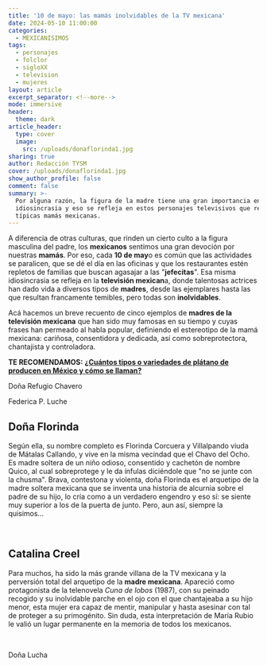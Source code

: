```yaml
---
title: '10 de mayo: las mamás inolvidables de la TV mexicana'
date: 2024-05-10 11:00:00
categories:
  - MEXICANISIMOS
tags:
  - personajes
  - folclor
  - sigloXX
  - television
  - mujeres
layout: article
excerpt_separator: <!--more-->
mode: immersive
header:
  theme: dark
article_header:
  type: cover
  image:
    src: /uploads/donaflorinda1.jpg
sharing: true
author: Redacción TYSM
cover: /uploads/donaflorinda1.jpg
show_author_profile: false
comment: false
summary: >-
  Por alguna razón, la figura de la madre tiene una gran importancia en nuestra
  idiosincrasia y eso se refleja en estos personajes televisivos que retratan a
  típicas mamás mexicanas. 
---
```

A diferencia de otras culturas, que rinden un cierto culto a la figura masculina del padre, los **mexicanos** sentimos una gran devoción por nuestras **mamás**. Por eso, cada **10 de may**o es común que las actividades se paralicen, que se dé el día en las oficinas y que los restaurantes estén repletos de familias que buscan agasajar a las "**jefecitas**". Esa misma idiosincrasia se refleja en la **televisión mexican**a, donde talentosas actrices han dado vida a diversos tipos de **madres**, desde las ejemplares hasta las que resultan francamente temibles, pero todas son **inolvidables**.

Acá hacemos un breve recuento de cinco ejemplos de **madres de la televisión mexicana** que han sido muy famosas en su tiempo y cuyas frases han permeado al habla popular, definiendo el estereotipo de la mamá mexicana: cariñosa, consentidora y dedicada, así como sobreprotectora, chantajista y controladora.

**TE RECOMENDAMOS:** [**¿Cuántos tipos o variedades de plátano de producen en México y cómo se llaman?**](https://blog.tonoysumariachi.com/gastronomia/2024/04/23/cu%C3%A1ntos-tipos-o-variedades-se-producen-en-m%C3%A9xico-y-c%C3%B3mo-se-llaman.html)

Doña Refugio Chavero

Federica P. Luche

## Doña Florinda

Según ella, su nombre completo es Florinda Corcuera y Villalpando viuda de Mátalas Callando, y vive en la misma vecindad que el Chavo del Ocho. Es madre soltera de un niño odioso, consentido y cachetón de nombre Quico, al cual sobreprotege y le da ínfulas diciéndole que "no se junte con la chusma". Brava, contestona y violenta, doña Florinda es el arquetipo de la madre soltera mexicana que se inventa una historia de alcurnia sobre el padre de su hijo, lo cría como a un verdadero engendro y eso sí: se siente muy superior a los de la puerta de junto. Pero, aun así, siempre la quisimos…

&nbsp;

## Catalina Creel

Para muchos, ha sido la más grande villana de la TV mexicana y la perversión total del arquetipo de la **madre mexicana**. Apareció como protagonista de la telenovela *Cuna de lobos* (1987), con su peinado recogido y su inolvidable parche en el ojo con el que chantajeaba a su hijo menor, esta mujer era capaz de mentir, manipular y hasta asesinar con tal de proteger a su primogénito. Sin duda, esta interpretación de María Rubio le valió un lugar permanente en la memoria de todos los mexicanos.

&nbsp;

Doña Lucha

&nbsp;